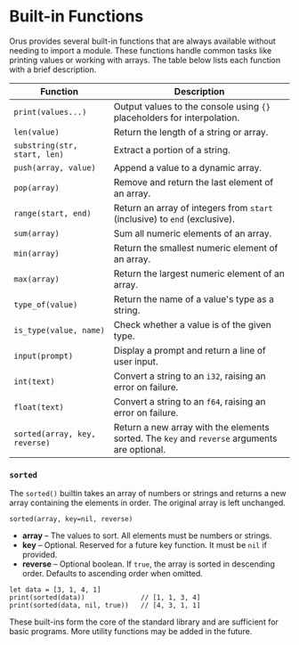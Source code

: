 # Built-in Functions

Orus provides several built-in functions that are always available without
needing to import a module. These functions handle common tasks like printing
values or working with arrays. The table below lists each function with a brief
description.

| Function | Description |
|----------|-------------|
| `print(values...)` | Output values to the console using `{}` placeholders for interpolation. |
| `len(value)` | Return the length of a string or array. |
| `substring(str, start, len)` | Extract a portion of a string. |
| `push(array, value)` | Append a value to a dynamic array. |
| `pop(array)` | Remove and return the last element of an array. |
| `range(start, end)` | Return an array of integers from `start` (inclusive) to `end` (exclusive). |
| `sum(array)` | Sum all numeric elements of an array.
| `min(array)` | Return the smallest numeric element of an array.
| `max(array)` | Return the largest numeric element of an array.
| `type_of(value)` | Return the name of a value's type as a string. |
| `is_type(value, name)` | Check whether a value is of the given type. |
| `input(prompt)` | Display a prompt and return a line of user input. |
| `int(text)` | Convert a string to an `i32`, raising an error on failure. |
| `float(text)` | Convert a string to an `f64`, raising an error on failure. |
| `sorted(array, key, reverse)` | Return a new array with the elements sorted. The `key` and `reverse` arguments are optional. |

### `sorted`

The `sorted()` builtin takes an array of numbers or strings and returns a new
array containing the elements in order. The original array is left unchanged.

```
sorted(array, key=nil, reverse)
```

* **array** – The values to sort. All elements must be numbers or strings.
* **key** – Optional. Reserved for a future key function. It must be `nil` if
  provided.
* **reverse** – Optional boolean. If `true`, the array is sorted in descending
  order. Defaults to ascending order when omitted.

```orus
let data = [3, 1, 4, 1]
print(sorted(data))              // [1, 1, 3, 4]
print(sorted(data, nil, true))   // [4, 3, 1, 1]
```


These built-ins form the core of the standard library and are sufficient for
basic programs. More utility functions may be added in the future.
